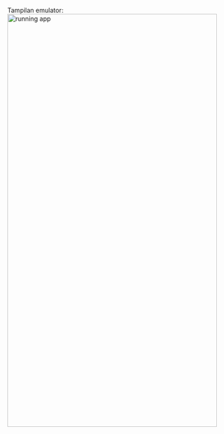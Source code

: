 Tampilan emulator:
<img width="471" height="930" alt="running app" src="https://github.com/user-attachments/assets/55ea8105-397d-4151-86c2-e9778d5844b8" />
